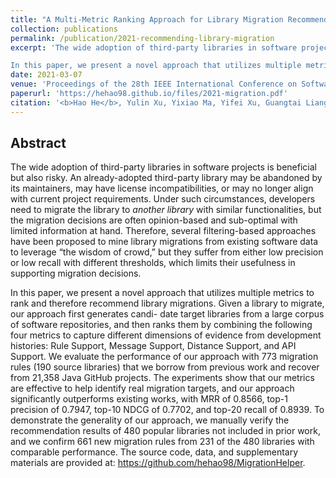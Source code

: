 ```yaml
---
title: "A Multi-Metric Ranking Approach for Library Migration Recommendations"
collection: publications
permalink: /publication/2021-recommending-library-migration
excerpt: 'The wide adoption of third-party libraries in software projects is beneficial but also risky. Third-party libraries may have security vulnerabilities, may be abandoned by its maintainers, or may no longer align with current project requirements. Under such circumstances, developers need to migrate a library to another library with similar functionalities, but the migration decisions are often opinion-based and sub-optimal with limited information at hand. Therefore, several filtering-based approaches have been proposed to mine library migrations from existing software data, but they suffer from either low precision or low recall with different thresholds, which limits their usefulness in supporting migration decisions.

In this paper, we present a novel approach that utilizes multiple metrics to rank and therefore recommend library migrations. Given a library to migrate, our approach first generates candidate target libraries from a large corpus of software repositories, and then ranks them by combining the following four metrics to capture different dimensions of evidence from development history: Rule Support, Message Support, Distance Support, and API Support. We evaluate the performance of our approach with 773 migration rules (190 source libraries) that we borrow from previous work and recover from 21,358 Java GitHub projects. The experiments show that our metrics are effective to help identify real migration targets from other libraries, and our approach significantly outperforms existing works, with MRR of 0.8566, top-1 precision of 0.7947, top-10 NDCG of 0.7665, and top-20 recall of 0.8939. To demonstrate the generality of our approach, we manually verify the recommendation results of 480 most popular libraries and confirm 661 new migration rules from 231 libraries with comparable performance.'
date: 2021-03-07
venue: 'Proceedings of the 28th IEEE International Conference on Software Analysis, Evolution and Reengineering (SANER 2021)'
paperurl: 'https://hehao98.github.io/files/2021-migration.pdf'
citation: '<b>Hao He</b>, Yulin Xu, Yixiao Ma, Yifei Xu, Guangtai Liang and Minghui Zhou. A Multi-Metric Ranking Approach for Library Migration Recommendations. In Proceedings of the 28th IEEE International Conference on Software Analysis, Evolution and Reengineering (SANER 2021). Acceptance Rate: 25% (42/165). <a href="https://hehao98.github.io/files/2021-migration.pdf" target="_blank">PDF</a>'
---
```


## Abstract

The wide adoption of third-party libraries in software projects is beneficial but also risky. An already-adopted third-party library may be abandoned by its maintainers, may have license incompatibilities, or may no longer align with current project requirements. Under such circumstances, developers need to migrate the library to *another library* with similar functionalities, but the migration decisions are often opinion-based and sub-optimal with limited information at hand. Therefore, several filtering-based approaches have been proposed to mine library migrations from existing software data to leverage “the wisdom of crowd,” but they suffer from either low precision or low recall with different thresholds, which limits their usefulness in supporting migration decisions.

In this paper, we present a novel approach that utilizes multiple metrics to rank and therefore recommend library migrations. Given a library to migrate, our approach first generates candi- date target libraries from a large corpus of software repositories, and then ranks them by combining the following four metrics to capture different dimensions of evidence from development histories: Rule Support, Message Support, Distance Support, and API Support. We evaluate the performance of our approach with 773 migration rules (190 source libraries) that we borrow from previous work and recover from 21,358 Java GitHub projects. The experiments show that our metrics are effective to help identify real migration targets, and our approach significantly outperforms existing works, with MRR of 0.8566, top-1 precision of 0.7947, top-10 NDCG of 0.7702, and top-20 recall of 0.8939. To demonstrate the generality of our approach, we manually verify the recommendation results of 480 popular libraries not included in prior work, and we confirm 661 new migration rules from 231 of the 480 libraries with comparable performance. The source code, data, and supplementary materials are provided at: https://github.com/hehao98/MigrationHelper.

